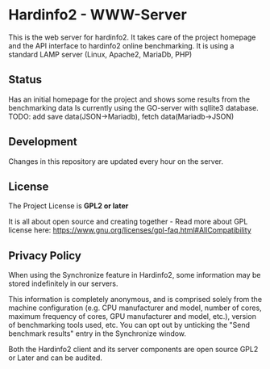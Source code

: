 Hardinfo2 - WWW-Server
======================

This is the web server for hardinfo2. 
It takes care of the project homepage and the API interface to hardinfo2 online benchmarking.
It is using a standard LAMP server (Linux, Apache2, MariaDb, PHP)

Status
------
Has an initial homepage for the project and shows some results from the benchmarking data
Is currently using the GO-server with sqllite3 database.
TODO: add save data(JSON->Mariadb), fetch data(Mariadb->JSON)

Development
----
Changes in this repository are updated every hour on the server.

License
------
The Project License is **GPL2 or later**

It is all about open source and creating together - Read more about GPL license here: https://www.gnu.org/licenses/gpl-faq.html#AllCompatibility

Privacy Policy
---------------
When using the Synchronize feature in Hardinfo2, some information may be stored indefinitely in our servers.

This information is completely anonymous, and is comprised solely from the machine configuration (e.g. CPU manufacturer and model, number of cores, maximum frequency of cores, GPU manufacturer and model, etc.), version of benchmarking tools used, etc. You can opt out by unticking the "Send benchmark results" entry in the Synchronize window.

Both the Hardinfo2 client and its server components are open source GPL2 or Later and can be audited.

